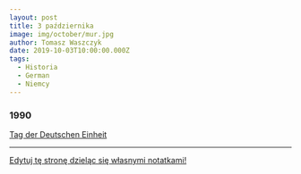 ```yaml
---
layout: post
title: 3 października
image: img/october/mur.jpg
author: Tomasz Waszczyk
date: 2019-10-03T10:00:00.000Z
tags:
  - Historia
  - German
  - Niemcy
---
```


### 1990

<a href="https://en.wikipedia.org/wiki/German_Unity_Day" target="_blank">Tag der Deutschen Einheit</a>

---

<a href="https://github.com/TomaszWaszczyk/historia.waszczyk.com/edit/master/src/content/october-3.md" target="_blank">Edytuj tę stronę dzieląc się własnymi notatkami!</a>
